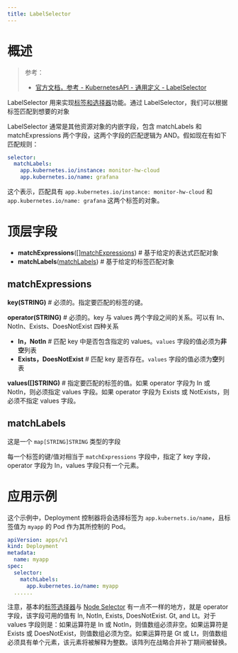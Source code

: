 ```yaml
---
title: LabelSelector
---
```


# 概述

> 参考：
>
> - [官方文档，参考 - KubernetesAPI - 通用定义 - LabelSelector](https://kubernetes.io/docs/reference/kubernetes-api/common-definitions/label-selector/)

LabelSelector 用来实现[标签和选择器](/docs/10.云原生/Kubernetes/API%20Resource%20与%20Object/Object%20管理/Label%20and%20Selector(标签和选择器)/Label%20and%20Selector(标签和选择器).md)功能。通过 LabelSelector，我们可以根据标签匹配到想要的对象

LabelSelector 通常是其他资源对象的内嵌字段，包含 matchLabels 和 matchExpressions 两个字段，这两个字段的匹配逻辑为 AND。假如现在有如下匹配规则：

```yaml
selector:
  matchLabels:
    app.kubernetes.io/instance: monitor-hw-cloud
    app.kubernetes.io/name: grafana
```

这个表示，匹配具有 `app.kubernetes.io/instance: monitor-hw-cloud` 和 `app.kubernetes.io/name: grafana` 这两个标签的对象。

# 顶层字段

- **matchExpressions**(\[][matchExpressions](#matchexpressions)) # 基于给定的表达式匹配对象
- **matchLabels**([matchLabels](#matchlabels)) # 基于给定的标签匹配对象

## matchExpressions

**key(STRING)** # 必须的。指定要匹配的标签的键。

**operator(STRING)** # 必须的。key 与 values 两个字段之间的关系。可以有 In、NotIn、Exists、DoesNotExist 四种关系

- **In，NotIn** # 匹配 key 中是否包含指定的 values。`values` 字段的值必须为**非空**列表
- **Exists，DoesNotExist** # 匹配 key 是否存在。`values` 字段的值必须为**空**列表

**values([]STRING)** # 指定要匹配的标签的值。如果 operator 字段为 In 或 NotIn，则必须指定 values 字段。如果 operator 字段为 Exists 或 NotExists，则必须不指定 values 字段。

## matchLabels

这是一个 `map[STRING]STRING` 类型的字段

每一个标签的键/值对相当于 `matchExpressions` 字段中，指定了 key 字段，operator 字段为 In，values 字段只有一个元素。

# 应用示例

这个示例中，Deployment 控制器将会选择标签为 `app.kubernets.io/name`，且标签值为 `myapp` 的 Pod 作为其所控制的 Pod。

```yaml
apiVersion: apps/v1
kind: Deployment
metadata:
  name: myapp
spec:
  selector:
    matchLabels:
      app.kubernetes.io/name: myapp
  ......
```

注意，基本的[标签选择器](https://kubernetes.io/docs/reference/kubernetes-api/common-definitions/label-selector/)与 [Node Selector](https://kubernetes.io/docs/reference/kubernetes-api/common-definitions/node-selector-requirement/) 有一点不一样的地方，就是 operator 字段，该字段可用的值有 In, NotIn, Exists, DoesNotExist. Gt, and Lt。对于 values 字段则是：如果运算符是 In 或 NotIn，则值数组必须非空。如果运算符是 Exists 或 DoesNotExist，则值数组必须为空。如果运算符是 Gt 或 Lt，则值数组必须具有单个元素，该元素将被解释为整数。该阵列在战略合并补丁期间被替换。
